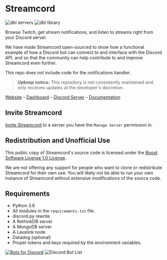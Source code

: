 # Streamcord

![dbl servers](https://discordbots.org/api/widget/servers/375805687529209857.svg)
![dbl library](https://discordbots.org/api/widget/lib/375805687529209857.svg)

Browse Twitch, get stream notifications, and listen to streams right from your Discord server.

We have made Streamcord open-sourced to show how a functional example of how a Discord bot can connect to and interface with the Discord API, and so that the community can help contribute to and improve Streamcord even further.

This repo does not include code for the notifications handler.

> **Upkeep notice:** This repository is not consistently maintained and only receives updates at the developer's discretion.

[Website](https://streamcord.io/twitch/)
–
[Dashboard](https://dash.streamcord.io)
–
[Discord Server](https://discord.gg/UNYzJqV)
–
[Documentation](https://docs.streamcord.io)

## Invite Streamcord

[Invite Streamcord](https://link.streamcord.io/invite)
to a server you have the `Manage Server` permission in.

## Redistribution and Unofficial Use

This public copy of Streamcord's source code is licensed under the [Boost Software License 1.0 License](https://choosealicense.com/licenses/bsl-1.0/).

We are not offering any support for people who want to clone or redistribute Streamcord for their own use. You will likely not be able to run your own instance of Streamcord without extensive modifications of the source code.

## Requirements

 - Python 3.8
 - All modules in the `requirements.txt` file.
 - discord.py rewrite
 - A RethinkDB server
 - A MongoDB server
 - A Lavalink node
 - Datadog (optional)
 - Proper tokens and keys required by the environment variables.

[![Bots for Discord](https://botsfordiscord.com/api/bot/375805687529209857/widget?theme=dark)](https://botsfordiscord.com/bots/375805687529209857)
![Discord Bot List](https://discordbotlist.com/bots/375805687529209857/widget)

